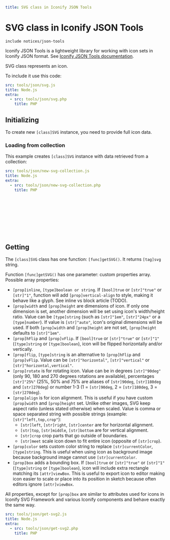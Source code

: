 ```yaml
title: SVG class in Iconify JSON Tools
```

# SVG class in Iconify JSON Tools

`include notices/json-tools`

Iconify JSON Tools is a lightweight library for working with icon sets in Iconify JSON format. See [Iconify JSON Tools documentation](./index.md).

SVG class represents an icon.

To include it use this code:

```yaml
src: tools/json/svg.js
title: Node.js
extra:
  - src: tools/json/svg.php
    title: PHP
```

## Initializing

To create new `[class]SVG` instance, you need to provide full icon data.

### Loading from collection

This example creates `[class]SVG` instance with data retrieved from a collection:

```yaml
src: tools/json/new-svg-collection.js
title: Node.js
extra:
  - src: tools/json/new-svg-collection.php
    title: PHP
```

## Getting <svg> {#get-svg}

The `[class]SVG` class has one function: `[func]getSVG()`. It returns `[tag]svg` string.

Function `[func]getSVG()` has one parameter: custom properties array. Possible array properties:

- `[prop]inline`, `[type]boolean or string`. If `[bool]true` or `[str]"true"` or `[str]"1"`, function will add `[prop]vertical-align` to style, making it behave like a glyph. See inline vs block article (TODO).
- `[prop]width` and `[prop]height` are dimensions of icon. If only one dimension is set, another dimension will be set using icon's width/height ratio. Value can be `[type]string` (such as `[str]"1em"`, `[str]"24px"` or a `[type]number`). If value is `[str]"auto"`, icon's original dimensions will be used. If both `[prop]width` and `[prop]height` are not set, `[prop]height` defaults to `[str]"1em"`.
- `[prop]hFlip` and `[prop]vFlip`. If `[bool]true` or `[str]"true"` or `[str]"1"` (`[type]string` or `[type]boolean`), icon will be flipped horizontally and/or vertically.
- `[prop]flip`, `[type]string` is an alternative to `[prop]hFlip` and `[prop]vFlip`. Value can be `[str]"horizontal"`, `[str]"vertical"` or `[str]"horizontal,vertical"`.
- `[prop]rotate` is for rotating icon. Value can be in degrees `[str]"90deg"` (only 90, 180 and 270 degrees rotations are available), percentages `[str]"25%"` (25%, 50% and 75% are aliases of `[str]90deg`, `[str]180deg` and `[str]270deg`) or number 1-3 (1 = `[str]90deg`, 2 = `[str]180deg`, 3 = `[str]270deg`).
- `[prop]align` is for icon alignment. This is useful if you have custom `[prop]width` and `[prop]height` set. Unlike other images, SVG keep aspect ratio (unless stated otherwise) when scaled. Value is comma or space separated string with possible strings (example: `[str]"left,top,crop"`):
  - `[str]left`, `[str]right`, `[str]center` are for horizontal alignment.
  - `[str]top`, `[str]middle`, `[str]bottom` are for vertical alignment.
  - `[str]crop` crop parts that go outside of boundaries.
  - `[str]meet` scale icon down to fit entire icon (opposite of `[str]crop`).
- `[prop]color` sets custom color string to replace `[str]currentColor`, `[type]string`. This is useful when using icon as background image because background image cannot use `[str]currentColor`.
- `[prop]box` adds a bounding box. If `[bool]true` or `[str]"true"` or `[str]"1"` (`[type]string` or `[type]boolean`), icon will include extra rectangle matching its `[attr]viewBox`. This is useful to export icon to editor making icon easier to scale or place into its position in sketch because often editors ignore `[attr]viewBox`.

All properties, except for `[prop]box` are similar to attributes used for icons in Iconify SVG Framework and various Iconify components and behave exactly the same way.

```yaml
src: tools/json/get-svg2.js
title: Node.js
extra:
  - src: tools/json/get-svg2.php
    title: PHP
```
